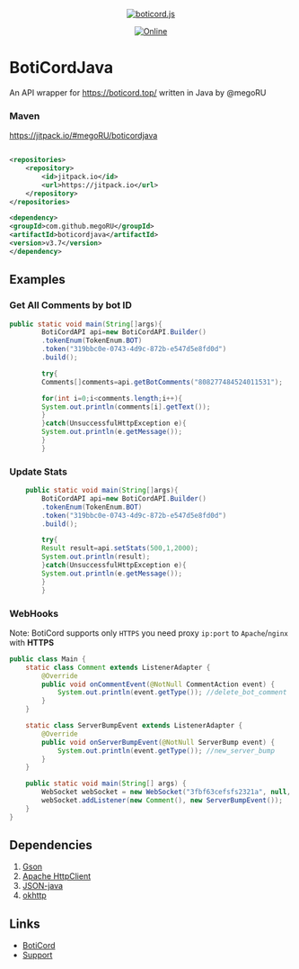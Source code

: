 <div align="center ">

<p></p>
    <a href="https://boticord.top"><img src="https://megoru.ru/boticordapi2.png"  alt="boticord.js"/></a>
<p>
    <a href="https://discord.gg/hkHjW8a"><img src="https://img.shields.io/discord/722424773233213460?color=7289da&label=Discord&logo=discord&logoColor=white" alt="Online"></a>
</p>

</div>

# BotiCordJava

An API wrapper for https://boticord.top/ written in Java by @megoRU

### Maven

https://jitpack.io/#megoRU/boticordjava

```xml

<repositories>
    <repository>
        <id>jitpack.io</id>
        <url>https://jitpack.io</url>
    </repository>
</repositories>

<dependency>
<groupId>com.github.megoRU</groupId>
<artifactId>boticordjava</artifactId>
<version>v3.7</version>
</dependency>

```

## Examples

### Get All Comments by bot ID

```java
public static void main(String[]args){
        BotiCordAPI api=new BotiCordAPI.Builder()
        .tokenEnum(TokenEnum.BOT)
        .token("319bbc0e-0743-4d9c-872b-e547d5e8fd0d")
        .build();

        try{
        Comments[]comments=api.getBotComments("808277484524011531");

        for(int i=0;i<comments.length;i++){
        System.out.println(comments[i].getText());
        }
        }catch(UnsuccessfulHttpException e){
        System.out.println(e.getMessage());
        }
        }
```

### Update Stats

```java
    public static void main(String[]args){
        BotiCordAPI api=new BotiCordAPI.Builder()
        .tokenEnum(TokenEnum.BOT)
        .token("319bbc0e-0743-4d9c-872b-e547d5e8fd0d")
        .build();

        try{
        Result result=api.setStats(500,1,2000);
        System.out.println(result);
        }catch(UnsuccessfulHttpException e){
        System.out.println(e.getMessage());
        }
        }
```

### WebHooks

Note: BotiCord supports only `HTTPS` you need proxy `ip:port` to `Apache`/`nginx` with **HTTPS**

```java
public class Main {
    static class Comment extends ListenerAdapter {
        @Override
        public void onCommentEvent(@NotNull CommentAction event) {
            System.out.println(event.getType()); //delete_bot_comment
        }
    }

    static class ServerBumpEvent extends ListenerAdapter {
        @Override
        public void onServerBumpEvent(@NotNull ServerBump event) {
            System.out.println(event.getType()); //new_server_bump
        }
    }

    public static void main(String[] args) {
        WebSocket webSocket = new WebSocket("3fbf63cefsfs2321a", null, 8080);
        webSocket.addListener(new Comment(), new ServerBumpEvent());
    }
}
```

## Dependencies

1. [Gson](https://github.com/google/gson)
2. [Apache HttpClient](https://github.com/apache/httpcomponents-client)
3. [JSON-java](https://github.com/stleary/JSON-java)
4. [okhttp](https://github.com/square/okhttp)

## Links

* [BotiCord](https://boticord.top)
* [Support](https://boticord.top/discord)